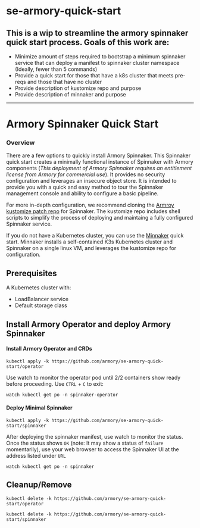 # se-armory-quick-start

## This is a wip to streamline the armory spinnaker quick start process. Goals of this work are:
* Minimize amount of steps required to bootstrap a minimum spinnaker service that can deploy a manifest to spinnaker cluster namespace (Ideally, fewer than 5 commands)
* Provide a quick start for those that have a k8s cluster that meets pre-reqs and those that have no cluster
* Provide description of kustomize repo and purpose
* Provide description of minnaker and purpose

------------------
# Armory Spinnaker Quick Start

### Overview

There are a few options to quickly install Armory Spinnaker. This Spinnaker quick start creates a minimally functional instance of Spinnaker with Armory components (_This deployment of Armory Spinnaker requires an entitlement license from Armory for commercial use_). It provides no security configuration and leverages an insecure object store. It is intended to provide you with a quick and easy method to tour the Spinnaker management console and ability to configure a basic pipeline.

For more in-depth configuration, we recommend cloning the [Armroy kustomize patch repo](https://github.com/armory/spinnaker-kustomize-patches) for Spinnaker. The kustomize repo includes shell scripts to simplify the process of deploying and maintaing a fully configured Spinnaker service. 

If you do not have a Kubernetes cluster, you can use the [Minnaker](https://github.com/armory/minnaker) quick start. Minnaker installs a self-contained K3s Kubernetes cluster and Spinnaker on a single linux VM, and leverages the kustomize repo for configuration.

## Prerequisites

A Kubernetes cluster with:
* LoadBalancer service
* Default storage class

## Install Armory Operator and deploy Armory Spinnaker

#### Install Armory Operator and CRDs

```
kubectl apply -k https://github.com/armory/se-armory-quick-start/operator
```

Use watch to monitor the operator pod until 2/2 containers show ready before proceeding. Use ```CTRL``` + ```C``` to exit:

```
watch kubectl get po -n spinnaker-operator
```

#### Deploy Minimal Spinnaker

```
kubectl apply -k https://github.com/armory/se-armory-quick-start/spinnaker
```

After deploying the spinnaker manifest, use watch to monitor the status. Once the status shows ```OK``` (note: It may show a status of ```failure``` momentarily), use your web browser to access the Spinnaker UI at the address listed under ```URL```

```
watch kubectl get po -n spinnaker
```

## Cleanup/Remove

```
kubectl delete -k https://github.com/armory/se-armory-quick-start/operator
```

```
kubectl delete -k https://github.com/armory/se-armory-quick-start/spinnaker
```
